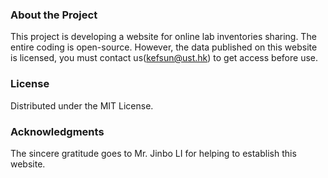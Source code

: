 ### About the Project
This project is developing a website for online lab inventories sharing. The entire coding is open-source. However, the data published on this website is licensed, you must contact us(kefsun@ust.hk) to get access before use.

### License
Distributed under the MIT License. 

### Acknowledgments
The sincere gratitude goes to Mr. Jinbo LI for helping to establish this website.
<!--
**LightningChiang/lightningchiang** is a ✨ _special_ ✨ repository because its `README.md` (this file) appears on your GitHub profile.

